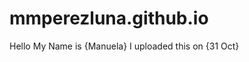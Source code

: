 # mmperezluna.github.io
<!DOCTYPE html>
<html lang="en">
  <head>
    <meta charset="UTF-8">
    <meta name="viewport" content="width=device-width, initial-scale=1.0">
    <meta http-equiv="X-UA-Compatible" content="ie=edge">
    <title>{Manuela's} Website!</title>
  </head>
  <body>
	Hello My Name is {Manuela} I uploaded this on {31 Oct}
  </body>
</html>
